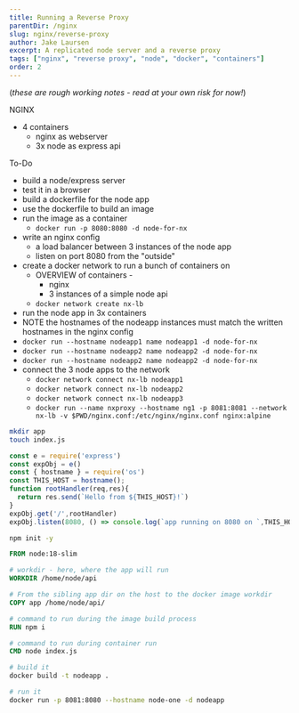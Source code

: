 ```yaml
---
title: Running a Reverse Proxy
parentDir: /nginx
slug: nginx/reverse-proxy
author: Jake Laursen
excerpt: A replicated node server and a reverse proxy
tags: ["nginx", "reverse proxy", "node", "docker", "containers"]
order: 2
---
```


(_these are rough working notes - read at your own risk for now!_)

NGINX
- 4 containers
  - nginx as webserver
  - 3x node as express api

To-Do
- build a node/express server
- test it in a browser
- build a dockerfile for the node app
- use the dockerfile to build an image
- run the image as a container
  - `docker run -p 8080:8080 -d node-for-nx`
- write an nginx config 
  - a load balancer between 3 instances of the node app
  -  listen on port 8080 from the "outside"
-  create a docker network to run a bunch of containers on
   -  OVERVIEW of containers -
      -  nginx
      -  3 instances of a simple node api
   -  `docker network create nx-lb`
-  run the node app in 3x containers
  -  NOTE the hostnames of the nodeapp instances must match the written hostnames in the nginx config
  -  `docker run --hostname nodeapp1 name nodeapp1 -d node-for-nx`
  -  `docker run --hostname nodeapp2 name nodeapp2 -d node-for-nx`
  -  `docker run --hostname nodeapp2 name nodeapp2 -d node-for-nx`
- connect the 3 node apps to the network
  - `docker network connect nx-lb nodeapp1`
  - `docker network connect nx-lb nodeapp2`
  - `docker network connect nx-lb nodeapp3`
  -  `docker run --name nxproxy --hostname ng1 -p 8081:8081 --network nx-lb -v $PWD/nginx.conf:/etc/nginx/nginx.conf nginx:alpine`

```bash
mkdir app
touch index.js
```

```js
const e = require('express')
const expObj = e()
const { hostname } = require('os')
const THIS_HOST = hostname();
function rootHandler(req,res){
  return res.send(`Hello from ${THIS_HOST}!`)
}
expObj.get('/',rootHandler)
expObj.listen(8080, () => console.log(`app running on 8080 on `,THIS_HOST))
```

```bash
npm init -y
```

```dockerfile
FROM node:18-slim

# workdir - here, where the app will run
WORKDIR /home/node/api

# From the sibling app dir on the host to the docker image workdir
COPY app /home/node/api/

# command to run during the image build process
RUN npm i

# command to run during container run
CMD node index.js
```

```bash
# build it
docker build -t nodeapp .

# run it
docker run -p 8081:8080 --hostname node-one -d nodeapp
```
